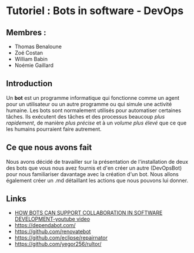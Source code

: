 # Tutoriel : Bots in software - DevOps 

## Membres : 
* Thomas Benaloune 
* Zoé Costan 
* William Babin 
* Noémie Gaillard

## Introduction

Un **bot** est un programme informatique qui fonctionne comme un agent pour un utilisateur ou un autre programme ou qui simule une activité humaine. Les bots sont normalement utilisés pour automatiser certaines tâches. Ils exécutent des tâches et des processus beaucoup *plus rapidement*, de manière *plus précise* et à un *volume plus élevé* que ce que les humains pourraient faire autrement.

## Ce que nous avons fait

Nous avons décidé de travailler sur la présentation de l'installation de deux des bots que vous nous avez fournis et d'en créer un autre (DevOpsBot) pour nous familiariser davantage avec la création d'un bot. Nous allons également créer un .md détaillant les actions que nous pouvons lui donner.

## Links
* [HOW BOTS CAN SUPPORT COLLABORATION IN SOFTWARE DEVELOPMENT-youtube video](https://youtu.be/BsgnLwPMqWM)
* https://dependabot.com/
* https://github.com/renovatebot
* https://github.com/eclipse/repairnator
* https://github.com/yegor256/rultor/


